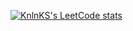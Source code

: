 [![KnlnKS's LeetCode stats](https://leetcode-stats-six.vercel.app/api?username=OnniKorpella&theme=dark)](https://github.com/OnniKorpella/leetcode-stats)
<!-- [![Anurag's GitHub stats](https://github-readme-stats.vercel.app/api?username=OnniKorpella)](https://github.com/OnniKorpella/github-readme-stats)
[![GitHub Streak](https://github-readme-streak-stats.herokuapp.com/?user=OnniKorpella)](https://git.io/streak-stats) -->
